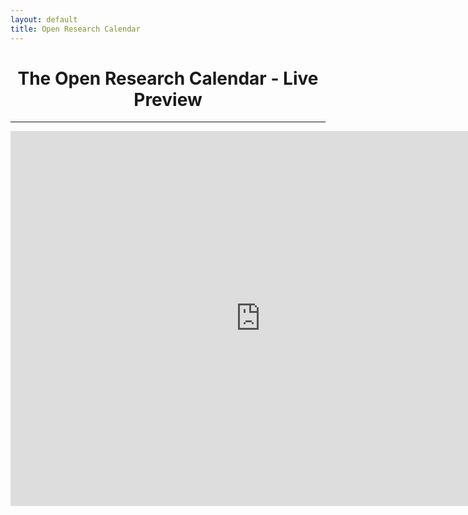 ```yaml
---
layout: default
title: Open Research Calendar
---
```

<h1 style="text-align: center;">The Open Research Calendar - Live Preview</h1>
<hr />
<p style="text-align: center;"><iframe style="border-width: 0;" src="https://calendar.google.com/calendar/embed?height=600&amp;wkst=2&amp;bgcolor=%23ffffff&amp;ctz=Europe%2FLondon&amp;src=b3BlbnJlc2VhcmNoY2FsZW5kYXJAZ21haWwuY29t&amp;color=%23F4511E&amp;showTitle=1&amp;title=Open%20Research%20Calendar&amp;showPrint=0&amp;showCalendars=0&amp;hl=en_GB" width="800" height="600" frameborder="0" scrolling="no"></iframe></p>
